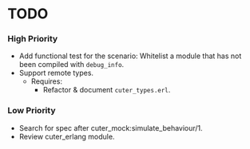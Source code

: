 TODO
====

### High Priority

- Add functional test for the scenario: Whitelist a module that has not been compiled with `debug_info`.
- Support remote types.
  - Requires:
    - Refactor & document `cuter_types.erl`.

### Low Priority

* Search for spec after cuter_mock:simulate_behaviour/1.
* Review cuter_erlang module.
